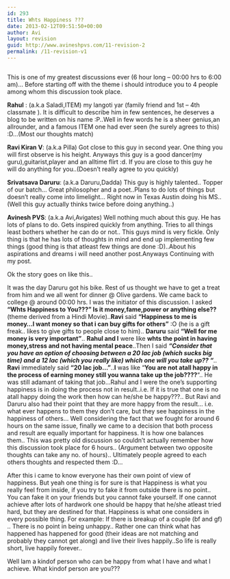 ```yaml
---
id: 293
title: Whts Happiness ???
date: 2013-02-12T09:51:50+00:00
author: Avi
layout: revision
guid: http://www.avineshpvs.com/11-revision-2
permalink: /11-revision-v1
---
```

<a href="https://i1.wp.com/www.avineshpvs.com/wp-content/uploads/2012/06/happiness1.jpg" data-rel="lightbox-0" data-imagelightbox="0" title=""><img class="alignnone  wp-image-171" title="Happiness" src="https://i1.wp.com/www.avineshpvs.com/wp-content/uploads/2012/06/happiness1.jpg?resize=571%2C400" alt="" srcset="https://i1.wp.com/www.avineshpvs.com/wp-content/uploads/2012/06/happiness1.jpg?zoom=2&resize=571%2C400 1142w, https://i1.wp.com/www.avineshpvs.com/wp-content/uploads/2012/06/happiness1.jpg?zoom=3&resize=571%2C400 1713w" sizes="(max-width: 571px) 100vw, 571px" data-recalc-dims="1" /></a>

This is one of my greatest discussions ever (6 hour long &#8211; 00:00 hrs to 6:00 am)&#8230; Before starting off with the theme i should introduce you to 4 people among whom this discussion took place.

 **Rahul** : (a.k.a Saladi,ITEM) my langoti yar (family friend and 1st &#8211; 4th classmate ). It is difficult to describe him in few sentences, he deserves a blog to be written on his name :P..Well in few words he is a sheer genius,an allrounder, and a famous ITEM one had ever seen (he surely agrees to this) :D&#8230;(Most our thoughts match)

**Ravi Kiran V**: (a.k.a Pilla) Got close to this guy in second year. One thing you will first observe is his height. Anyways this guy is a good dancer(my guru),guitarist,player and an alltime flirt :d. If you are close to this guy he will do anything for you..(Doesn&#8217;t really agree to you quickly)

**Srivatsava Daruru**: (a.k.a Daruru,Dadda) This guy is highly talented.. Topper of our batch&#8230; Great philosopher and a poet..Plans to do lots of things but doesn&#8217;t really come into limelight&#8230; Right now in Texas Austin doing his MS.. (Well this guy actually thinks twice before doing anything..)

**Avinesh PVS**: (a.k.a Avi,Avigates) Well nothing much about this guy. He has lots of plans to do. Gets inspired quickly from anything. Tries to all things least bothers whether he can do or not.. This guys mind is very fickle. Only thing is that he has lots of thoughts in mind and end up implementing few things (good thing is that atleast few things are done :D)..About his aspirations and dreams i will need another post.Anyways Continuing with my post.

Ok the story goes on like this..

It was the day Daruru got his bike. Rest of us thought we have to get a treat from him and we all went for dinner @ Olive gardens. We came back to college @ around 00:00 hrs. I was the initiator of this discussion. I asked **&#8220;Whts Happiness to You???&#8221; Is it money,fame,power or anything else??** (theme derived from a Hindi Movie)..**Ravi** said **&#8220;Happiness to me is money&#8230;I want money so that i can buy gifts for others&#8221;** :O (he is a gift freak.. likes to give gifts to people close to him).. **Daruru** said **&#8220;Well for me money is very important&#8221;**.. **Rahul and I** were like **whts the point in having money,stress and not having mental peace**..Then I said **_&#8220;Consider that you have an option of choosing between a 20 lac job (which sucks big time) and a 12 lac (which you really like) which one will you take up?? &#8220;_**.. **Ravi** immediately said **&#8220;20 lac job&#8230;&#8221;**..**I** was like &#8220;**You are not atall happy in the process of earning money still you wanna take up the job????**&#8220;.. He was still adamant of taking that job&#8230;Rahul and I were the one&#8217;s supporting happiness is in doing the process not in result..i.e. If it is true that one is no atall happy doing the work then how can he/she be happy???.. But Ravi and Daruru also had their point that they are more happy from the result&#8230; i.e. what ever happens to them they don&#8217;t care, but they see happiness in the happiness of others&#8230; Well considering the fact that we fought for around 6 hours on the same issue, finally we came to a decision that both process and result are equally important for happiness. It is how one balances them.. This was pretty old discussion so couldn&#8217;t actually remember how this discussion took place for 6 hours.. (Argument between two opposite thoughts can take any no. of hours).. Ultimately people agreed to each others thoughts and respected them :D&#8230;

After this i came to know everyone has their own point of view of happiness. But yeah one thing is for sure is that Happiness is what you really feel from inside, if you try to fake it from outside there is no point.. You can fake it on your friends but you cannot fake yourself. If one cannot achieve after lots of hardwork one should be happy that he/she atleast tried hard, but they are destined for that. Happiness is what one considers in every possible thing. For example: If there is breakup of a couple (bf and gf) .. There is no point in being unhappy.. Rather one can think what has happened has happened for good (their ideas are not matching and probably they cannot get along) and live their lives happily..So life is really short, live happily forever..

Well lam a kindof person who can be happy from what I have and what I achieve. What kindof person are you???